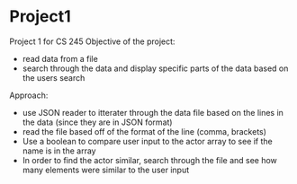 # Project1
Project 1 for CS 245 
Objective of the project: 
- read data from a file 
- search through the data and display specific parts of the data based on the users search 

Approach:
- use JSON reader to itterater through the data file based on the lines in the data (since they are in JSON format) 
- read the file based off of the format of the line (comma, brackets) 
- Use a boolean to compare user input to the actor array to see if the name is in the array 
- In order to find the actor similar, search through the file and see how many elements were similar to the user input 
